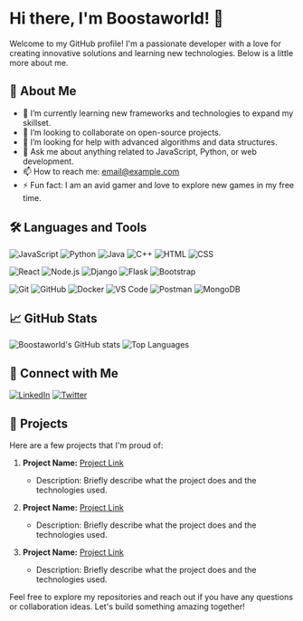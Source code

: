 # Hi there, I'm Boostaworld! 👋

Welcome to my GitHub profile! I'm a passionate developer with a love for creating innovative solutions and learning new technologies. Below is a little more about me.

## 🚀 About Me

- 🌱 I’m currently learning new frameworks and technologies to expand my skillset.
- 👯 I’m looking to collaborate on open-source projects.
- 🤔 I’m looking for help with advanced algorithms and data structures.
- 💬 Ask me about anything related to JavaScript, Python, or web development.
- 📫 How to reach me: [email@example.com](mailto:email@example.com)
- ⚡ Fun fact: I am an avid gamer and love to explore new games in my free time.

## 🛠️ Languages and Tools

![JavaScript](https://img.shields.io/badge/-JavaScript-F7DF1E?style=flat&logo=javascript&logoColor=black)
![Python](https://img.shields.io/badge/-Python-3776AB?style=flat&logo=python&logoColor=white)
![Java](https://img.shields.io/badge/-Java-007396?style=flat&logo=java)
![C++](https://img.shields.io/badge/-C++-00599C?style=flat&logo=c%2B%2B&logoColor=white)
![HTML](https://img.shields.io/badge/-HTML5-E34F26?style=flat&logo=html5&logoColor=white)
![CSS](https://img.shields.io/badge/-CSS3-1572B6?style=flat&logo=css3)

![React](https://img.shields.io/badge/-React-61DAFB?style=flat&logo=react&logoColor=black)
![Node.js](https://img.shields.io/badge/-Node.js-339933?style=flat&logo=node.js&logoColor=white)
![Django](https://img.shields.io/badge/-Django-092E20?style=flat&logo=django&logoColor=white)
![Flask](https://img.shields.io/badge/-Flask-000000?style=flat&logo=flask&logoColor=white)
![Bootstrap](https://img.shields.io/badge/-Bootstrap-7952B3?style=flat&logo=bootstrap&logoColor=white)

![Git](https://img.shields.io/badge/-Git-F05032?style=flat&logo=git&logoColor=white)
![GitHub](https://img.shields.io/badge/-GitHub-181717?style=flat&logo=github)
![Docker](https://img.shields.io/badge/-Docker-2496ED?style=flat&logo=docker&logoColor=white)
![VS Code](https://img.shields.io/badge/-VS%20Code-007ACC?style=flat&logo=visual-studio-code&logoColor=white)
![Postman](https://img.shields.io/badge/-Postman-FF6C37?style=flat&logo=postman&logoColor=white)
![MongoDB](https://img.shields.io/badge/-MongoDB-47A248?style=flat&logo=mongodb&logoColor=white)

## 📈 GitHub Stats

![Boostaworld's GitHub stats](https://github-readme-stats.vercel.app/api?username=Boostaworld&show_icons=true&theme=radical)
![Top Languages](https://github-readme-stats.vercel.app/api/top-langs/?username=Boostaworld&layout=compact&theme=radical)

## 🔗 Connect with Me

[![LinkedIn](https://img.shields.io/badge/LinkedIn-0077B5?style=flat&logo=linkedin&logoColor=white)](https://www.linkedin.com/in/boostaworld)
[![Twitter](https://img.shields.io/badge/Twitter-1DA1F2?style=flat&logo=twitter&logoColor=white)](https://twitter.com/boostaworld)

## 💼 Projects

Here are a few projects that I'm proud of:

1. **Project Name:** [Project Link](https://github.com/Boostaworld/project1)
   - Description: Briefly describe what the project does and the technologies used.

2. **Project Name:** [Project Link](https://github.com/Boostaworld/project2)
   - Description: Briefly describe what the project does and the technologies used.

3. **Project Name:** [Project Link](https://github.com/Boostaworld/project3)
   - Description: Briefly describe what the project does and the technologies used.

Feel free to explore my repositories and reach out if you have any questions or collaboration ideas. Let's build something amazing together!
